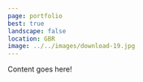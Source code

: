 ```yaml
---
page: portfolio
best: true
landscape: false
location: GBR
image: ../../images/download-19.jpg
---
```

Content goes here!
